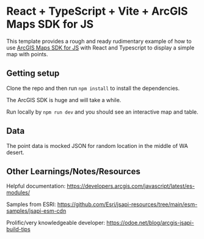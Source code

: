 # React + TypeScript + Vite + ArcGIS Maps SDK for JS

This template provides a rough and ready rudimentary example of how to use [ArcGIS Maps SDK for JS](https://developers.arcgis.com/javascript/latest/) with React and Typescript to display a simple map with points.

## Getting setup
Clone the repo and then run `npm install` to install the dependencies.

The ArcGIS SDK is huge and will take a while.

Run locally by `npm run dev` and you should see an interactive map and table.

## Data
 
The point data is mocked JSON for random location in the middle of WA desert. 

## Other Learnings/Notes/Resources

Helpful documentation: https://developers.arcgis.com/javascript/latest/es-modules/

Samples from ESRI: https://github.com/Esri/jsapi-resources/tree/main/esm-samples/jsapi-esm-cdn

Prolific/very knowledgeable developer: https://odoe.net/blog/arcgis-jsapi-build-tips

